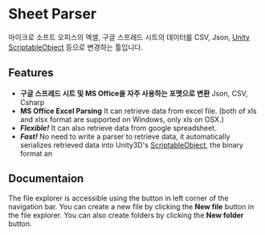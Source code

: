 # Sheet Parser

마이크로 소프트 오피스의 엑셀, 구글 스프레드 시트의 데이터를 CSV, Json, [Unity ScriptableObject](http://docs.unity3d.com/ScriptReference/ScriptableObject.html) 등으로 변경하는 툴입니다.


## Features

-   **구글 스프레드 시트 및 MS Office을 자주 사용하는 포멧으로 변환**  Json, CSV, Csharp
-   **MS Office Excel Parsing**  It can retrieve data from excel file. (both of xls and xlsx format are supported on Windows, only xls on OSX.)
-   **_Flexible!_**  It can also retrieve data from google spreadsheet.
-   **_Fast!_**  No need to write a parser to retrieve data, it automatically serializes retrieved data into Unity3D's  [ScriptableObject](http://docs.unity3d.com/ScriptReference/ScriptableObject.html), the binary format an

## Documentaion

The file explorer is accessible using the button in left corner of the navigation bar. You can create a new file by clicking the **New file** button in the file explorer. You can also create folders by clicking the **New folder** button.
<!--stackedit_data:
eyJoaXN0b3J5IjpbLTkyOTYwNzM1OSwxODgwMDQ1OTU4XX0=
-->